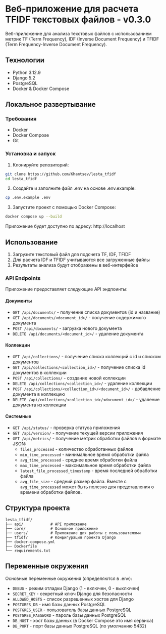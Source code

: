 # Веб-приложение для расчета TFIDF текстовых файлов - v0.3.0

Веб-приложение для анализа текстовых файлов с использованием метрик TF (Term Frequency), IDF (Inverse Document Frequency) и TFIDF (Term Frequency-Inverse Document Frequency).

## Технологии

- Python 3.12.9
- Django 5.2
- PostgreSQL
- Docker & Docker Compose

## Локальное развертывание

### Требования

- Docker
- Docker Compose
- Git

### Установка и запуск

1. Клонируйте репозиторий:
```bash
git clone https://github.com/Khamtsev/lesta_tfidf
cd lesta_tfidf
```

2. Создайте и заполните файл .env на основе .env.example:
```bash
cp .env.example .env
```

3. Запустите проект с помощью Docker Compose:
```bash
docker compose up --build
```

Приложение будет доступно по адресу:
http://localhost

## Использование

1. Загрузите текстовый файл для подсчета TF, IDF, TFIDF
2. Для расчета IDF и TFIDF учитываются все загруженные файлы
3. Результаты анализа будут отображены в веб-интерфейсе

### API Endpoints

Приложение предоставляет следующие API эндпоинты:

#### Документы
- `GET /api/documents/` - получение списка документов (id и название)
- `GET /api/documents/<document_id>/` - получение содержимого документа
- `POST /api/documents/` - загрузка нового документа
- `DELETE /api/documents/<document_id>/` - удаление документа

#### Коллекции
- `GET /api/collections/` - получение списка коллекций с id и списком документов
- `GET /api/collections/<collection_id>/` - получение списка id документов в коллекции
- `POST /api/collections/` - создание новой коллекции
- `DELETE /api/collections/<collection_id>/` - удаление коллекции
- `POST /api/collections/<collection_id>/<document_id>/` - добавление документа в коллекцию
- `DELETE /api/collections/<collection_id>/<document_id>/` - удаление документа из коллекции

#### Системные
- `GET /api/status/` - проверка статуса приложения
- `GET /api/version/` - получение текущей версии приложения
- `GET /api/metrics/` - получение метрик обработки файлов в формате JSON:
  - `files_processed` - количество обработанных файлов
  - `min_time_processed` - минимальное время обработки файла
  - `avg_time_processed` - среднее время обработки файла
  - `max_time_processed` - максимальное время обработки файла
  - `latest_file_processed_timestamp` - время последней обработки файла
  - `avg_file_size` - средний размер файла. Вместе с `avg_time_processed` может быть полезно для представления о времени обработки файлов.

## Структура проекта

```
lesta_tfidf/
├── api/            # API приложение
├── core/           # Основное приложение
├── users/          # Приложение для работы с пользователями
├── tfidf/          # Конфигурация проекта Django
├── docker-compose.yml
├── Dockerfile
└── requirements.txt
```

## Переменные окружения

Основные переменные окружения (определяются в .env):
- `DEBUG` - режим отладки Django (1 - включен, 0 - выключен)
- `SECRET_KEY` - секретный ключ Django для безопасности
- `ALLOWED_HOSTS` - список разрешенных хостов для Django
- `POSTGRES_DB` - имя базы данных PostgreSQL
- `POSTGRES_USER` - пользователь базы данных PostgreSQL
- `POSTGRES_PASSWORD` - пароль базы данных PostgreSQL
- `DB_HOST` - хост базы данных (в Docker Compose это имя сервиса)
- `DB_PORT` - порт базы данных PostgreSQL (по умолчанию 5432)
